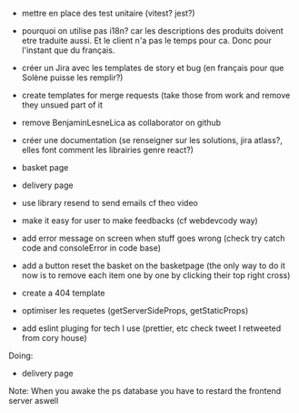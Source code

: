 - mettre en place des test unitaire (vitest? jest?)

- pourquoi on utilise pas i18n?
car les descriptions des produits doivent etre traduite aussi. Et le client n'a pas le temps pour ca. Donc pour l'instant que du français.

- créer un Jira avec les templates de story et bug (en français pour que Solène puisse les remplir?)
- create templates for merge requests (take those from work and remove they unsued part of it
- remove BenjaminLesneLica as collaborator on github
- créer une documentation (se renseigner sur les solutions, jira atlass?, elles font comment les librairies genre react?)
- basket page
- delivery page
- use library resend to send emails cf theo video
- make it easy for user to make feedbacks (cf webdevcody way)
- add error message on screen when stuff goes wrong (check try catch code and consoleError in code base)
- add a button reset the basket on the basketpage (the only way to do it now is to remove each item one by one by clicking their top right cross)
- create a 404 template
- optimiser les requetes (getServerSideProps, getStaticProps)
- add eslint pluging for tech I use (prettier, etc check tweet I retweeted from cory house)

Doing:
- delivery page


Note:
When you awake the ps database you have to restard the frontend server aswell